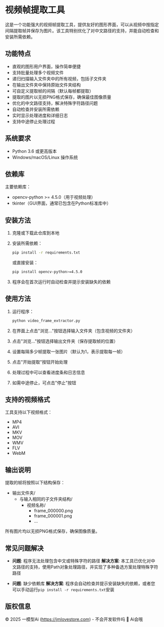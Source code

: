 # 视频帧提取工具

这是一个功能强大的视频帧提取工具，提供友好的图形界面，可以从视频中按指定间隔提取帧并保存为图片。该工具特别优化了对中文路径的支持，并能自动检查和安装所需依赖。

## 功能特点

- 直观的图形用户界面，操作简单便捷
- 支持批量处理多个视频文件
- 递归扫描输入文件夹中的所有视频，包括子文件夹
- 在输出文件夹中保持原始文件夹结构
- 可自定义提取帧的间隔（默认每帧都提取）
- 提取的图片以无损PNG格式保存，确保最佳图像质量
- 优化的中文路径支持，解决特殊字符路径问题
- 自动检查并安装所需依赖
- 实时显示处理进度和详细日志
- 支持中途停止处理过程

## 系统要求

- Python 3.6 或更高版本
- Windows/macOS/Linux 操作系统

## 依赖库

主要依赖库：
- opencv-python >= 4.5.0（用于视频处理）
- tkinter（GUI界面，通常已包含在Python标准库中）

## 安装方法

1. 克隆或下载此仓库到本地

2. 安装所需依赖：
   ```bash
   pip install -r requirements.txt
   ```

   或直接安装：
   ```bash
   pip install opencv-python>=4.5.0
   ```

3. 程序会在首次运行时自动检查并提示安装缺失的依赖

## 使用方法

1. 运行程序：
   ```bash
   python video_frame_extractor.py
   ```

2. 在界面上点击"浏览..."按钮选择输入文件夹（包含视频的文件夹）

3. 点击"浏览..."按钮选择输出文件夹（保存提取帧的位置）

4. 设置每隔多少帧提取一张图片（默认为1，表示提取每一帧）

5. 点击"开始提取"按钮开始处理

6. 处理过程中可以查看进度条和日志信息

7. 如需中途停止，可点击"停止"按钮

## 支持的视频格式

工具支持以下视频格式：
- MP4
- AVI
- MKV
- MOV
- WMV
- FLV
- WebM

## 输出说明

提取的帧将按照以下结构保存：
- 输出文件夹/
  - 与输入相同的子文件夹结构/
    - 视频名称/
      - frame_000000.png
      - frame_000001.png
      - ...

所有图片均以无损PNG格式保存，确保图像质量。

## 常见问题解决

- **问题**: 程序无法处理包含中文或特殊字符的路径
  **解决方案**: 本工具已优化对中文路径的支持，使用Path对象处理路径，并实现了多种备选方案处理特殊字符路径

- **问题**: 缺少依赖库
  **解决方案**: 程序会自动检查并提示安装缺失的依赖，或者您可以手动运行`pip install -r requirements.txt`安装

## 版权信息

© 2025 一模型Ai (https://jmlovestore.com) - 不会开发软件吗 🙂 Ai会哦